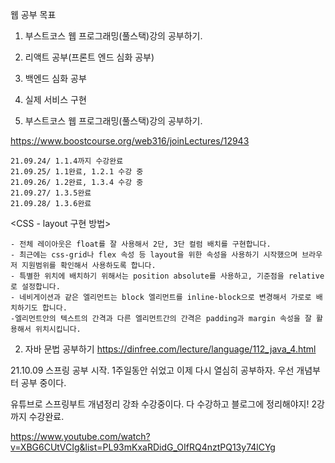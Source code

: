 웹 공부 목표
1. 부스트코스 웹 프로그래밍(풀스택)강의 공부하기.
2. 리액트 공부(프론트 엔드 심화 공부)
3. 백엔드 심화 공부
4. 실제 서비스 구현

1. 부스트코스 웹 프로그래밍(풀스택)강의 공부하기.

https://www.boostcourse.org/web316/joinLectures/12943

	21.09.24/ 1.1.4까지 수강완료
	21.09.25/ 1.1완료, 1.2.1 수강 중
	21.09.26/ 1.2완료, 1.3.4 수강 중
	21.09.27/ 1.3.5완료
	21.09.28/ 1.3.6완료
	
<CSS - layout 구현 방법>

	- 전체 레이아웃은 float를 잘 사용해서 2단, 3단 컬럼 배치를 구현합니다.
	- 최근에는 css-grid나 flex 속성 등 layout을 위한 속성을 사용하기 시작했으며 브라우저 지원범위를 확인해서 사용하도록 합니다.
	- 특별한 위치에 배치하기 위해서는 position absolute를 사용하고, 기준점을 relative로 설정합니다.
	- 네비게이션과 같은 엘리먼트는 block 엘리먼트를 inline-block으로 변경해서 가로로 배치하기도 합니다.
	-엘리먼트안의 텍스트의 간격과 다른 엘리먼트간의 간격은 padding과 margin 속성을 잘 활용해서 위치시킵니다.
    
2. 자바 문법 공부하기 
https://dinfree.com/lecture/language/112_java_4.html


21.10.09
스프링 공부 시작. 1주일동안 쉬었고 이제 다시 열심히 공부하자. 우선 개념부터 공부 중이다.

유튜브로 스프링부트 개념정리 강좌 수강중이다. 다 수강하고 블로그에 정리해야지!
2강까지 수강완료.

https://www.youtube.com/watch?v=XBG6CUtVCIg&list=PL93mKxaRDidG_OIfRQ4nztPQ13y74lCYg
